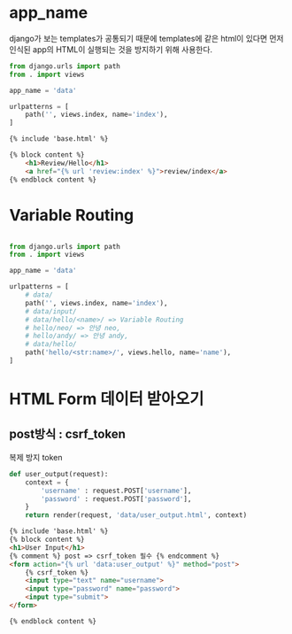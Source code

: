 # app_name
django가 보는 templates가 공통되기 때문에 templates에 같은 html이 있다면 먼저 인식된 app의 HTML이 실행되는 것을 방지하기 위해 사용한다.

```python
from django.urls import path
from . import views

app_name = 'data'

urlpatterns = [
    path('', views.index, name='index'),
]
```

```HTML
{% include 'base.html' %}

{% block content %}
    <h1>Review/Hello</h1>
    <a href="{% url 'review:index' %}">review/index</a>
{% endblock content %}
```


# Variable Routing
```python

from django.urls import path
from . import views

app_name = 'data'

urlpatterns = [
    # data/
    path('', views.index, name='index'),
    # data/input/
    # data/hello/<name>/ => Variable Routing
    # hello/neo/ => 안녕 neo,
    # hello/andy/ => 안녕 andy,
    # data/hello/
    path('hello/<str:name>/', views.hello, name='name'),
]

```

# HTML Form 데이터 받아오기

## post방식 : csrf_token
복제 방지 token
```python
def user_output(request):
    context = {
        'username' : request.POST['username'],
        'password' : request.POST['password'],
    }
    return render(request, 'data/user_output.html', context)
```

```HTML
{% include 'base.html' %}
{% block content %}
<h1>User Input</h1>
{% comment %} post => csrf_token 필수 {% endcomment %}
<form action="{% url 'data:user_output' %}" method="post">
    {% csrf_token %}
    <input type="text" name="username">
    <input type="password" name="password">
    <input type="submit">
</form>

{% endblock content %}
```